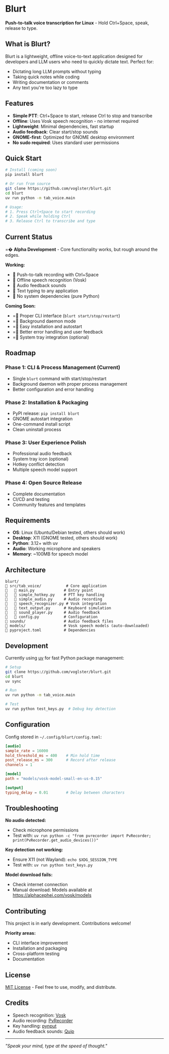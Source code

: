 # Blurt

**Push-to-talk voice transcription for Linux** - Hold Ctrl+Space, speak, release to type.

## What is Blurt?

Blurt is a lightweight, offline voice-to-text application designed for developers and LLM users who need to quickly dictate text. Perfect for:

- Dictating long LLM prompts without typing
- Taking quick notes while coding
- Writing documentation or comments
- Any text you're too lazy to type

## Features

- **Simple PTT**: Ctrl+Space to start, release Ctrl to stop and transcribe
- **Offline**: Uses Vosk speech recognition - no internet required
- **Lightweight**: Minimal dependencies, fast startup
- **Audio feedback**: Clear start/stop sounds
- **GNOME-first**: Optimized for GNOME desktop environment
- **No sudo required**: Uses standard user permissions

## Quick Start

```bash
# Install (coming soon)
pip install blurt

# Or run from source
git clone https://github.com/voglster/blurt.git
cd blurt
uv run python -m tab_voice.main

# Usage:
# 1. Press Ctrl+Space to start recording
# 2. Speak while holding Ctrl
# 3. Release Ctrl to transcribe and type
```

## Current Status

=� **Alpha Development** - Core functionality works, but rough around the edges.

**Working:**
-  Push-to-talk recording with Ctrl+Space
-  Offline speech recognition (Vosk)
-  Audio feedback sounds
-  Text typing to any application
-  No system dependencies (pure Python)

**Coming Soon:**
- = Proper CLI interface (`blurt start/stop/restart`)
- = Background daemon mode
- = Easy installation and autostart
- = Better error handling and user feedback
- = System tray integration (optional)

## Roadmap

### Phase 1: CLI & Process Management (Current)
- Single `blurt` command with start/stop/restart
- Background daemon with proper process management
- Better configuration and error handling

### Phase 2: Installation & Packaging
- PyPI release: `pip install blurt`
- GNOME autostart integration
- One-command install script
- Clean uninstall process

### Phase 3: User Experience Polish
- Professional audio feedback
- System tray icon (optional)
- Hotkey conflict detection
- Multiple speech model support

### Phase 4: Open Source Release
- Complete documentation
- CI/CD and testing
- Community features and templates

## Requirements

- **OS**: Linux (Ubuntu/Debian tested, others should work)
- **Desktop**: X11 (GNOME tested, others should work)
- **Python**: 3.12+ with uv
- **Audio**: Working microphone and speakers
- **Memory**: ~100MB for speech model

## Architecture

```
blurt/
   src/tab_voice/           # Core application
      main.py             # Entry point
      simple_hotkey.py    # PTT key handling
      simple_audio.py     # Audio recording
      speech_recognizer.py # Vosk integration
      text_output.py      # Keyboard simulation
      sound_player.py     # Audio feedback
      config.py           # Configuration
   sounds/                 # Audio feedback files
   models/                 # Vosk speech models (auto-downloaded)
   pyproject.toml          # Dependencies
```

## Development

Currently using [uv](https://github.com/astral-sh/uv) for fast Python package management:

```bash
# Setup
git clone https://github.com/voglster/blurt.git
cd blurt
uv sync

# Run
uv run python -m tab_voice.main

# Test
uv run python test_keys.py  # Debug key detection
```

## Configuration

Config stored in `~/.config/blurt/config.toml`:

```toml
[audio]
sample_rate = 16000
hold_threshold_ms = 400    # Min hold time
post_release_ms = 300      # Record after release
channels = 1

[model]
path = "models/vosk-model-small-en-us-0.15"

[output]
typing_delay = 0.01        # Delay between characters
```

## Troubleshooting

**No audio detected:**
- Check microphone permissions
- Test with: `uv run python -c "from pvrecorder import PvRecorder; print(PvRecorder.get_audio_devices())"`

**Key detection not working:**
- Ensure X11 (not Wayland): `echo $XDG_SESSION_TYPE`
- Test with: `uv run python test_keys.py`

**Model download fails:**
- Check internet connection
- Manual download: Models available at https://alphacephei.com/vosk/models

## Contributing

This project is in early development. Contributions welcome!

**Priority areas:**
- CLI interface improvement
- Installation and packaging
- Cross-platform testing
- Documentation

## License

[MIT License](LICENSE) - Feel free to use, modify, and distribute.

## Credits

- Speech recognition: [Vosk](https://github.com/alphacep/vosk-api)
- Audio recording: [PvRecorder](https://github.com/Picovoice/pvrecorder)
- Key handling: [pynput](https://github.com/moses-palmer/pynput)
- Audio feedback sounds: [Quip](https://github.com/voglster/quip)

---

*"Speak your mind, type at the speed of thought."*
